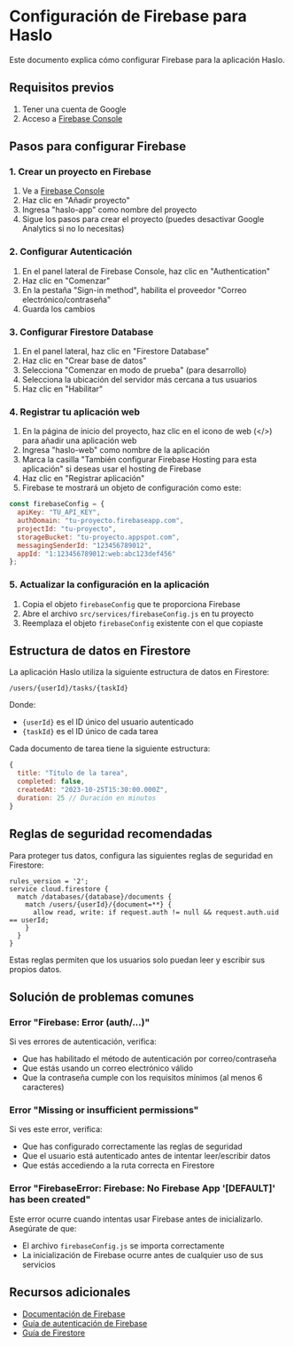 # Configuración de Firebase para Haslo

Este documento explica cómo configurar Firebase para la aplicación Haslo.

## Requisitos previos

1. Tener una cuenta de Google
2. Acceso a [Firebase Console](https://console.firebase.google.com/)

## Pasos para configurar Firebase

### 1. Crear un proyecto en Firebase

1. Ve a [Firebase Console](https://console.firebase.google.com/)
2. Haz clic en "Añadir proyecto"
3. Ingresa "haslo-app" como nombre del proyecto
4. Sigue los pasos para crear el proyecto (puedes desactivar Google Analytics si no lo necesitas)

### 2. Configurar Autenticación

1. En el panel lateral de Firebase Console, haz clic en "Authentication"
2. Haz clic en "Comenzar"
3. En la pestaña "Sign-in method", habilita el proveedor "Correo electrónico/contraseña"
4. Guarda los cambios

### 3. Configurar Firestore Database

1. En el panel lateral, haz clic en "Firestore Database"
2. Haz clic en "Crear base de datos"
3. Selecciona "Comenzar en modo de prueba" (para desarrollo)
4. Selecciona la ubicación del servidor más cercana a tus usuarios
5. Haz clic en "Habilitar"

### 4. Registrar tu aplicación web

1. En la página de inicio del proyecto, haz clic en el icono de web (</>) para añadir una aplicación web
2. Ingresa "haslo-web" como nombre de la aplicación
3. Marca la casilla "También configurar Firebase Hosting para esta aplicación" si deseas usar el hosting de Firebase
4. Haz clic en "Registrar aplicación"
5. Firebase te mostrará un objeto de configuración como este:

```javascript
const firebaseConfig = {
  apiKey: "TU_API_KEY",
  authDomain: "tu-proyecto.firebaseapp.com",
  projectId: "tu-proyecto",
  storageBucket: "tu-proyecto.appspot.com",
  messagingSenderId: "123456789012",
  appId: "1:123456789012:web:abc123def456"
};
```

### 5. Actualizar la configuración en la aplicación

1. Copia el objeto `firebaseConfig` que te proporciona Firebase
2. Abre el archivo `src/services/firebaseConfig.js` en tu proyecto
3. Reemplaza el objeto `firebaseConfig` existente con el que copiaste

## Estructura de datos en Firestore

La aplicación Haslo utiliza la siguiente estructura de datos en Firestore:

```
/users/{userId}/tasks/{taskId}
```

Donde:
- `{userId}` es el ID único del usuario autenticado
- `{taskId}` es el ID único de cada tarea

Cada documento de tarea tiene la siguiente estructura:

```javascript
{
  title: "Título de la tarea",
  completed: false,
  createdAt: "2023-10-25T15:30:00.000Z",
  duration: 25 // Duración en minutos
}
```

## Reglas de seguridad recomendadas

Para proteger tus datos, configura las siguientes reglas de seguridad en Firestore:

```
rules_version = '2';
service cloud.firestore {
  match /databases/{database}/documents {
    match /users/{userId}/{document=**} {
      allow read, write: if request.auth != null && request.auth.uid == userId;
    }
  }
}
```

Estas reglas permiten que los usuarios solo puedan leer y escribir sus propios datos.

## Solución de problemas comunes

### Error "Firebase: Error (auth/...)"

Si ves errores de autenticación, verifica:
- Que has habilitado el método de autenticación por correo/contraseña
- Que estás usando un correo electrónico válido
- Que la contraseña cumple con los requisitos mínimos (al menos 6 caracteres)

### Error "Missing or insufficient permissions"

Si ves este error, verifica:
- Que has configurado correctamente las reglas de seguridad
- Que el usuario está autenticado antes de intentar leer/escribir datos
- Que estás accediendo a la ruta correcta en Firestore

### Error "FirebaseError: Firebase: No Firebase App '[DEFAULT]' has been created"

Este error ocurre cuando intentas usar Firebase antes de inicializarlo. Asegúrate de que:
- El archivo `firebaseConfig.js` se importa correctamente
- La inicialización de Firebase ocurre antes de cualquier uso de sus servicios

## Recursos adicionales

- [Documentación de Firebase](https://firebase.google.com/docs)
- [Guía de autenticación de Firebase](https://firebase.google.com/docs/auth/web/start)
- [Guía de Firestore](https://firebase.google.com/docs/firestore/quickstart) 
